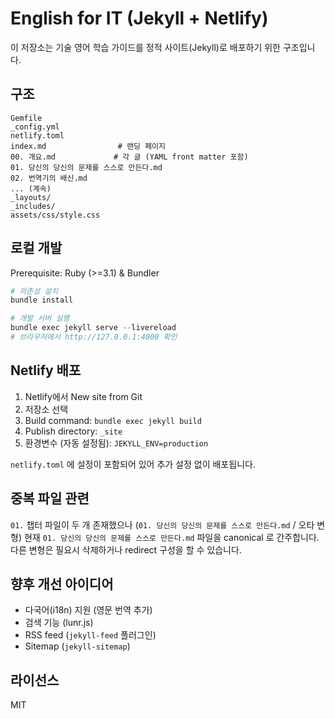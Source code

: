 # English for IT (Jekyll + Netlify)

이 저장소는 기술 영어 학습 가이드를 정적 사이트(Jekyll)로 배포하기 위한 구조입니다.

## 구조
```
Gemfile
_config.yml
netlify.toml
index.md                # 랜딩 페이지
00. 개요.md             # 각 글 (YAML front matter 포함)
01. 당신의 당신의 문제를 스스로 만든다.md
02. 번역기의 배신.md
... (계속)
_layouts/
_includes/
assets/css/style.css
```

## 로컬 개발
Prerequisite: Ruby (>=3.1) & Bundler

```powershell
# 의존성 설치
bundle install

# 개발 서버 실행
bundle exec jekyll serve --livereload
# 브라우저에서 http://127.0.0.1:4000 확인
```

## Netlify 배포
1. Netlify에서 New site from Git
2. 저장소 선택
3. Build command: `bundle exec jekyll build`
4. Publish directory: `_site`
5. 환경변수 (자동 설정됨): `JEKYLL_ENV=production`

`netlify.toml` 에 설정이 포함되어 있어 추가 설정 없이 배포됩니다.

## 중복 파일 관련
`01.` 챕터 파일이 두 개 존재했으나 (`01. 당신의 당신의 문제를 스스로 만든다.md` / 오타 변형) 현재 `01. 당신의 당신의 문제를 스스로 만든다.md` 파일을 canonical 로 간주합니다. 다른 변형은 필요시 삭제하거나 redirect 구성을 할 수 있습니다.

## 향후 개선 아이디어
- 다국어(i18n) 지원 (영문 번역 추가)
- 검색 기능 (lunr.js)
- RSS feed (`jekyll-feed` 플러그인)
- Sitemap (`jekyll-sitemap`)

## 라이선스
MIT
